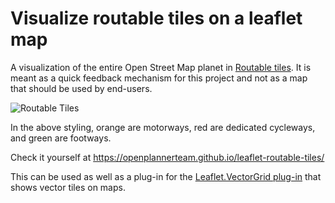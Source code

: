 # Visualize routable tiles on a leaflet map

A visualization of the entire Open Street Map planet in [Routable tiles](#). It is meant as a quick feedback mechanism for this project and not as a map that should be used by end-users.

![Routable Tiles](https://github.com/openplannerteam/leaflet-routable-tiles/raw/master/routabletiles.gif)

In the above styling, orange are motorways, red are dedicated cycleways, and green are footways.

Check it yourself at https://openplannerteam.github.io/leaflet-routable-tiles/

This can be used as well as a plug-in for the [Leaflet.VectorGrid plug-in](https://github.com/Leaflet/Leaflet.VectorGrid) that shows vector tiles on maps.